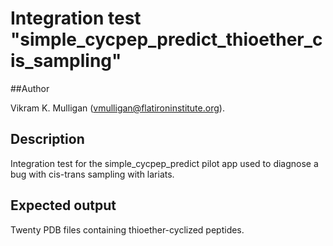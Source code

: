 # Integration test "simple\_cycpep\_predict\_thioether\_cis\_sampling"

##Author

Vikram K. Mulligan (vmulligan@flatironinstitute.org).

## Description

Integration test for the simple\_cycpep\_predict pilot app used to diagnose a bug with cis-trans sampling with lariats. 

## Expected output

Twenty PDB files containing thioether-cyclized peptides.
